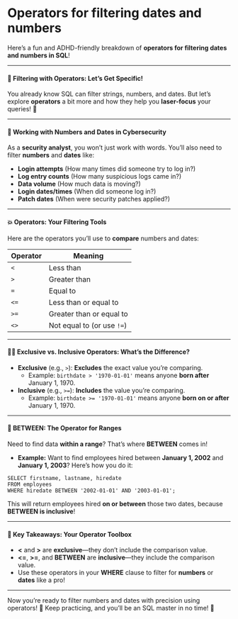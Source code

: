 # Operators for filtering dates and numbers

Here’s a fun and ADHD-friendly breakdown of **operators for filtering dates and numbers in SQL**!

***

#### **🎯 Filtering with Operators: Let’s Get Specific!**

You already know SQL can filter strings, numbers, and dates. But let’s explore **operators** a bit more and how they help you **laser-focus** your queries! 🌟

***

#### **🔢 Working with Numbers and Dates in Cybersecurity**

As a **security analyst**, you won’t just work with words. You’ll also need to filter **numbers** and **dates** like:

* **Login attempts** (How many times did someone try to log in?)
* **Log entry counts** (How many suspicious logs came in?)
* **Data volume** (How much data is moving?)
* **Login dates/times** (When did someone log in?)
* **Patch dates** (When were security patches applied?)

***

#### **💥 Operators: Your Filtering Tools**

Here are the operators you’ll use to **compare** numbers and dates:

| **Operator** | **Meaning**                |
| ------------ | -------------------------- |
| `<`          | Less than                  |
| `>`          | Greater than               |
| `=`          | Equal to                   |
| `<=`         | Less than or equal to      |
| `>=`         | Greater than or equal to   |
| `<>`         | Not equal to (or use `!=`) |

***

#### **🕵️‍♂️ Exclusive vs. Inclusive Operators: What’s the Difference?**

* **Exclusive** (e.g., `>`): **Excludes** the exact value you’re comparing.
  * Example: `birthdate > '1970-01-01'` means anyone **born after** January 1, 1970.
* **Inclusive** (e.g., `>=`): **Includes** the value you’re comparing.
  * Example: `birthdate >= '1970-01-01'` means anyone **born on or after** January 1, 1970.

***

#### **🔗 BETWEEN: The Operator for Ranges**

Need to find data **within a range**? That’s where **BETWEEN** comes in!

* **Example:** Want to find employees hired between **January 1, 2002** and **January 1, 2003**? Here’s how you do it:

```
SELECT firstname, lastname, hiredate
FROM employees
WHERE hiredate BETWEEN '2002-01-01' AND '2003-01-01';
```

This will return employees hired **on or between** those two dates, because **BETWEEN is inclusive**!

***

#### **📝 Key Takeaways: Your Operator Toolbox**

* **<** and **>** are **exclusive**—they don’t include the comparison value.
* **<=**, **>=**, and **BETWEEN** are **inclusive**—they include the comparison value.
* Use these operators in your **WHERE** clause to filter for **numbers** or **dates** like a pro!

***

Now you’re ready to filter numbers and dates with precision using operators! 🎉 Keep practicing, and you’ll be an SQL master in no time! 🎯
